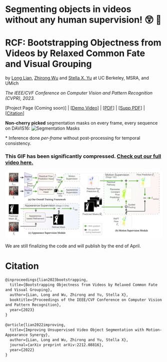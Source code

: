 # Segmenting objects in videos **without any human supervision**! 😲 🤯

# RCF: Bootstrapping Objectness from Videos by Relaxed Common Fate and Visual Grouping

by [Long Lian](https://tonylian.com/), [Zhirong Wu](https://scholar.google.com/citations?user=lH4zgcIAAAAJ&hl=en) and [Stella X. Yu](http://www1.icsi.berkeley.edu/~stellayu/) at UC Berkeley, MSRA, and UMich

<em>The IEEE/CVF Conference on Computer Vision and Pattern Recognition (CVPR), 2023.</em>

[Project Page (Coming soon)] | [[Demo Video](http://people.eecs.berkeley.edu/~longlian/RCF_video.html)] | [[PDF](http://people.eecs.berkeley.edu/~longlian/CVPR_2023_RCF.pdf)] | [[Supp PDF](http://people.eecs.berkeley.edu/~longlian/CVPR_2023_RCF_Supp.pdf)] | [[Citation](#citation)]


**Non-cherry picked** segmentation masks on every frame, every sequence on DAVIS16:
![Segmentation Masks](assets/output.gif)

\* Inference done *per-frame* without post-processing for temporal consistency.

### **This GIF has been significantly compressed. [Check out our full video here.](http://people.eecs.berkeley.edu/~longlian/RCF_video.html)**

![Method Figure](assets/fig_heading.png)

We are still finalizing the code and will publish by the end of April.

# Citation
```
@inproceedings{lian2023bootstrapping,
  title={Bootstrapping Objectness from Videos by Relaxed Common Fate and Visual Grouping},
  author={Lian, Long and Wu, Zhirong and Yu, Stella X},
  booktitle={Proceedings of the IEEE/CVF Conference on Computer Vision and Pattern Recognition},
  year={2023}
}

@article{lian2022improving,
  title={Improving Unsupervised Video Object Segmentation with Motion-Appearance Synergy},
  author={Lian, Long and Wu, Zhirong and Yu, Stella X},
  journal={arXiv preprint arXiv:2212.08816},
  year={2022}
}
```
